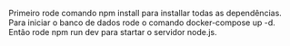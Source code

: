 Primeiro rode comando npm install para installar todas as dependências.<br/>
Para iniciar o banco de dados rode o comando docker-compose up -d. <br/>
Então rode npm run dev para startar o servidor node.js.
